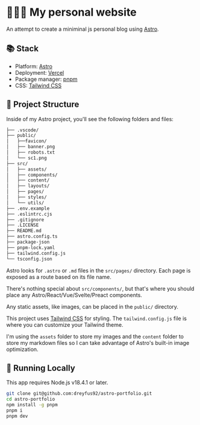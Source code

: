 # 🧑🏻‍💻 My personal website

An attempt to create a miniminal js personal blog using [Astro](https://astro.build/).

## 📚 Stack

- Platform: [Astro](https://astro.build/)
- Deployment: [Vercel](https://vercel.com/)
- Package manager: [pnpm](https://pnpm.io/)
- CSS: [Tailwind CSS](https://tailwindcss.com/)

## 🚀 Project Structure

Inside of my Astro project, you'll see the following folders and files:

```bash
├── .vscode/
├── public/
│   ├──favicon/
│   ├── banner.png
│   ├── robots.txt
│   └── sc1.png
├── src/
│   ├── assets/
│   ├── components/
│   ├── content/
│   ├── layouts/
│   ├── pages/
│   ├── styles/
│   └── utils/
├── .env.example
├── .eslintrc.cjs
├── .gitignore
├── .LICENSE
├── README.md
├── astro.config.ts
├── package-json
├── pnpm-lock.yaml
├── tailwind.config.js
└── tsconfig.json
```

Astro looks for `.astro` or `.md` files in the `src/pages/` directory. Each page is exposed as a route based on its file name.

There's nothing special about `src/components/`, but that's where you should place any Astro/React/Vue/Svelte/Preact components.

Any static assets, like images, can be placed in the `public/` directory.

This project uses [Tailwind CSS](https://tailwindcss.com/) for styling. The `tailwind.config.js` file is where you can customize your Tailwind theme.

I'm using the `assets` folder to store my images and the `content` folder to store my markdown files so I can take advantage of Astro's built-in image optimization.

## 🧞 Running Locally

This app requires Node.js v18.4.1 or later.

```bash
git clone git@github.com:dreyfus92/astro-portfolio.git
cd astro-portfolio
npm install -g pnpm
pnpm i
pnpm dev
```
